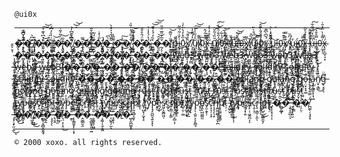 `@ui0x`


------------

�̵̩̙̯̣͉͊̾̌͆̔͘̚�̵̛̟̩̭̬̱͐͆͛ ̸̨̧̡̬͗̑�̵̯̑̉͆͛͊̔͠͝�̴̺͈̼̥͍̲̮̏͐́ ̴̺̖͉̃͑͛̀̓͆́̕�̴̦͈́̈́̃͐̃͗�̸̟̖͊͆̀̋͆̓͝͝͝ ̸̧͚̻̠̞̪̙͇̉͆͋ͅ�̵̗̜̖̺̗̿�̴̣̐̅͗̅͒̋̚ ̴̛̗͓̺̋͑̒̎�̸̧̛̘͚̭̟͔̻͎̤̀̎͗̽̇̚�̵̰͔̭͉͙̩̪̰̳͂͊́̄̉͐̐̀ ̷̯̳͓̣̥͌̃̔�̴̧͔̲̼͔͚̪͠�̸̨̡̘̹̙̼̩̙̼̌̓͂̈́̽̍̏̍͜ ̷͕̮͖̎͊̐͋̀͝�̵̤͇̜̩̗̙̻̣̲̎̈́̑̊̌̌͘̕͜�̷̛̪̞́̔́̒̾͘͝ ̴͈͖̦͖̖̹͚̭̼̤̍̏̓́̾̆̋͝͠͝�̴̰̗͔͕̻̌̅̒̎̅̈́̎�̸̙̄̆͑̆̅̄͝ ̷̢͖͙͔̖͓̪̼̄u̵͈̘͖̞̐̋į̴̡͎̠̹̯̀̌͗͂́̏̃ͅ0̷̢̫̯̖̉̋̊̒̔̃̒̇̚x̸̛̹̬̝͍̩̦̑̉̎̄͝ ̸̧͔̣͕͍̮͖̦͉̑̓́͌̓͠͠͝ų̸̦͇̺̯̘̆̑́̋͗̾͘i̸̢̭̫̹͚͙̯͕͌̃0̴͍͎̯͈͉̈́͒̈́̂x̵̧̙͇̼̱͔͚̀̊̽ ̷̲͇̭͎̃͛̀̊̓̍̒ṵ̸͖̠̱̩̜̟̆̏̉̃̌͝͝i̸̛̼͖̜̟̒̋͋̑́̾̈͠0̶̨̨͍͚͚̜̝̓́̈́̉̅͘͝x̶̙̱̫̅̎̒̕ ̸͍͓̬̠̪̐̃ṷ̶̱͇̗͛̾ḯ̶̛̭̮̜̫̯̘̝̀́̃̕͝0̶̡̝͋̆x̸̟̻̩̜͍̍͌̕ ̸̙̼̖̈́̋̎ų̷̛̦͉͇̋͊̈́̊̀̏͘i̴̪̱̪̘̬͖̳͍̿ͅ0̴͈̦̼̀́̋̈́̄̀͊̂͝ẍ̷̦̱̻̻́̄͆̀͆͊͘ͅ ̷̢̧̤̜̯̠̫͐̊̌̽̇̀̚͝u̷̻͚̩͝ỉ̵̺̪0̵͎̯̻̹̋͒͊̎x̸̦͒͒̿̕ ̴͓͈̈́͆̏u̴͉̣̓ḯ̵̢0̴̛̳̪̦͈̽̅̆x̶̳͙͙̋̾̔̉̌̂͘ ̴̧̖͓͉̥̮͙̺̍̈́͛́̚͝ụ̶̍̈̋̓̈́͌͋̚͠i̶͇̜̦̟̞͖͍̹̿̊̄͐͜͠0̶̜̰̘̦͗͌̉̀̿̽̄͑x̴̢͎̝̺̠̘͙́̈͐ ̴̨͓̪̥̺́̽͛̑̄�̴͇͓̭̱̦̯̖͓̳͙̌̀͒́̒̓̐́̿͘�̶̢̡̛͙̙͖͚͇̤̠̝̉̄͌̔͌͝ ̶̢̻̬̳̲̲̥̍̾̆̃̔͝�̶̓̆̌̏͛̋̀̕͝ͅ�̷̞͎̞̭͇̑̅͛͋͐ͅ ̶̬͍̤͔̖͍̈́͒̋͌̅̇͝�̷̛̪̤͎̙̹͎̦̹̄̆̔̓̽͊͋͝�̸̨͉̤̞̳̰̱̜͔͒͜ ̶͕̖͖͑̊͝�̵̗̲̰̻̘͎͕̈́͋͌̀͝�̵͙̯̫̭̤͑͆̒̀̏͆̓̌̄̚ ̶̥̼̰̰͇̏͆͋̓̑͛̾̕�̴̥̎̎͂͂̚�̴̨̝̩̟̩̼̭̀͛̂͐͂̄͑̀͆͘ ̸̟̗̗͕̰͕͓͕̱̓͒̉̽̔͜�̴̨̨̢̱͚̟̈́͛̈́̆̈̉͠�̷̡̨̛̠̠͒͆̄̕ ̵̧̨̧̞͈̗̪͓͈͇͊͌̓̓̔̾̒̿�̶̗̌͛̒͝�̶̧̜͓̭̟̤͙͇̒̅́̏̄͜ ̷̡̨̢͕̩̫̫̙̫̥͗̋̏�̷̢̡̧͔̙̀̑̎̓̌̀̊̑͝�̸̨̥̜͎̥͎̼͊͊̓̾͝ ̶͕̘̂̊̈͗w̴̛̪̺̦̦͕͊̓̀̄̂̓̏̍ĕ̸͈̠͍̩͎͚̾b̶̙͎̹̮͖̜̯͎̻̗̾̎̚3̷̱̫̗̖̼̀ ̷̭̃̀̀ẃ̶͙͕̲̬̂̈́͊́̓͘̚͠ḙ̶̺̮̹̭̩͓͕̘̅̇̾͑̔̉̎̅̏b̴̛͍̟͍̺̱̉̍̑́́͜3̴̨̢̛͓̜̦̃͆̐̽̍̈̀͘͜ ̸̢̛̦̰͇̲̾̍̈́̈̏̈́̉͋w̷̛̼͈͔̰̞̼̭̳͚̽̉̃́͂͐̈́͌͂e̴̝̰͈̫͖̲̫̥̣̅̑͗͂̐̄́̍̏b̶̝̫͚̰͎̳̱͓̔̈͊́̌͆͊̍͜͝3̴̖̀̌̀͊͒̕͘ ̶̟̺̰͚̯̈́̋w̴̫͖̺̠͈̖͖̩̭̽̏́̓̋͐̃e̷̤͖̭̫̯͇͌̎̋͂̀͑̀́͘͝b̶̨͚̹̰̻̮̺̩̜̑͌̽̓̓̇̓͘3̷̛̝̫̮̭̝̱ ̶͙̳͇͍̦̐̈́͂̓̐̅̃̆͑w̴̱̆̽e̵͕͙̘̣̬͙̋̔̐͗b̸̘̖͔̯̖̲͕͙̔̊̀3̷̻̏̈̎̎͒̾͑͘ ̸̢̡̢̛̯̥͇̮̙̱͛͜ẃ̸̧̗̦̫̭͙͎͙͋̅̃̈ͅḕ̵̬̠̦̅̌̉̍͗̇͒͊͜b̶̢̝̮͉̙̒̈͛͛̒̀̐͌̋3̸̧͍̠͉̦̟̼̼̱͗̐ ̶̛̤̘͈̺̯͎͖w̶̘̣̉̂͌̾͋̔͋̅́͝e̵̤̜̝̮̣͐͜b̴̥̠̫͓̪͖͓̥̉̋́̆̈́̐̓3̵̛͕̬̜̥̳͙̳̙̌ ̵̢̰̠̩̝̿w̶͚̎͊̎̀̅e̸͕̰̣̊̍b̷̺̹̿͐̆̽3̴͕̖͇͖̑͐̃͠͝ ̵̡̤̝̬̒͛̅̊̃�̴̩͚͔̳̼̰̊͊̈̎͆͑͆̎�̶̢̛̜̺̣̠̤̗͕̅͒̉͗̀͐̕ͅ ̴̡͙̼̝̃̿�̸͚̖̲͚̗̺̉͛͐̋̾̐̕͝͝�̷̭͉̬͕̣͔̝̩̌͆͐͘ ̴̧̧͍͌�̴͓͈̻̓́̉̐͂̈́̀͜͝�̶̢͓̤̥̝̝͒ ̸̡̧̧̪͔̠̙̩̘̦̾̓̆̊̀̃̇͝�̴̩̠̗̩̥̹͕̠̍̕ͅ�̸̡̛̠̜̭̬̰̘͒̽̀͑͗̈́́͘͜ ̸̼̟̝̬̱̮͉̠̾͌�̷̨̡̩̺͚̱̇̋̅̅̀�̸͙͊ ̶͔̰̆͆̌̐�̶̦̗̫̩̼̆͒͌̾̇̇͝�̸̛̘̯̘̝̥́̈̎̃̋̿͑͠͝ ̶̡̻̟̝̰̙̄̽̋�̵̡̭̿̓̽̏͝�̷̤͇̲̰̟͒̉̂̒͊̈́͜͜ ̸̲̥̜̱͕̼̾̈́�̵̟̘̎́́̿͂͘͝͝�̸̢̛̛̀̽̄̇͋̀̀̚ ̶̱̬̥̻̱̺̲̬͕͛͑ͅṣ̶͆̈́̒̚o̷̢̤͙̓̏͒̉͋̈́͗̋̿l̴͍̘͍̈i̶̜̠̻̻͍͔̳̩͗̀̈̒́̐d̵̨͎̖̩͇͕̹͇͎̣̈́í̷̡̦̱͓̻̤̳̰̯̄̍̈̽̂͒͜͝t̵̼̬̹̬̍́̈̓̌y̶̜̤̓̀ ̵̧͔͎̱͉͔̤̰̙͔̐́ŝ̸̺̪̑̏͂̈́̓̿͒͛̕͜o̷̢̧̥̠̮͚͉̫̘̎̽͒̀̈́͌̃͊̐͠l̴͓̬̱̜̂̑́̑̒̀͠͝i̷̼̺̿́͛͂͛̂͊̽͘͘d̴͎͍̖̽̀̀͗̽̄͗͊i̷̛̬̠͑̇̑̓͐̍͘͘ť̸̥̍̚y̵̛̲͆̈̑̐̽̏̎ ̷͉̂̾͗̋̈͝s̴̡͙̫̤̞̀̈́͑̓o̴̩̻͑͐̊̈̓̈́l̵̩̫̐̏̎̃̏́͆̕͝í̸͙̤̫̻̟͚̜͈̝͗̐͒͑̈́̾ͅd̵̪̤͐ĩ̶̛̝̆̋̃̓͌̌̋t̵̛͙̖͔̄̓̾̓y̵̺̼̹̩̹͈̌̔̽͌͝͝ ̶̡͇̬̰͉͈͇͎͗͒͒͋̓͝s̸̛͎̟̲̉͗o̴̬̝̘͙̅͌l̴̨̳͍̜͋i̶̢̯̣̘̳̦̙͗͆́̈́̔̍̿ͅḍ̷̦͈̤̺͖̆̚ȋ̸̛̪̣͉͔͍̏̃̐͐͗͛͒͘t̸̢̛͇̣̠̦ͅý̶̨̖̗̫̃ ̴̨̛͎̘͓̫͓͙̫̮̽̓̕͜s̷̼̥̩̃̀́̃́̀̍̑́̏o̷͇̺̾̅̈͊͗̒̽̀̚l̶̰̜͎͕͐̊̒͐̓̑͘͠i̷̡̙͓͐d̷̯̜̰̍͊͌̾̀̿̉͠ĩ̵̗̽̿̈̏̿͘t̷̛͓̙̼͕̐̀̓̓̆̕͘ÿ̴̯͇̩̣̝̹̫͉̆͜ ̶̤̞̖̱̓̓̽̿̍�̷̛̝͉̹͚̮̻̳̖̼̘́͛͗�̶̢̳̮̪̭̫̖̭̻̆͊̀̿̾̈́̈́̃ͅ ̴̨̮̙̂͒̐̑͊́͛͛̿͘�̶̛̬̬͓̣͓͕̖̭̀͗͋̇̚ͅ�̵̗̳͎̥̈́̀̑͑͒̐̂͜ͅ ̶̡̡̜̳̩̥͚͈̈�̴̡͖̬̫̳̯̳̝̈́͒̽͜�̴̠̗̲͈̺͖̝̤͛ ̷̯͔̟͔̃͗̋͐̿̇͠͠�̶̖̙̬̙͔̣̰̌͐̑́̍͘̚͘͜�̵̜͖̲̮̦̇̐̃͑̾ͅ ̶̢̯̞̞̝͖͇̲͍̼̎̃̀̈́͠͠�̶̘̝̩͙̹̜͙̾͂̄̍͑͛͑̕̚͘�̴̡̢̝͚͇̯̎̄̈́ ̸͇̺͕̪̬͙̒̒͗�̴̻̭͈͌̆̽̕�̴̢̪͉̀͒̚ ̸̛̝̳͖͋̇͒͐̂͜�̷̡̤͖̭̫̥̜̺̐͜ͅ�̵̨̼̱͔̍̓̌ͅ ̷̜̻͙̠̯̍̂͘�̷̠̍̑̓̆̑̍̈͆̚̚�̶̟͓̠̱̏̂̂̃͜ ̴͓̭̟͈̺̰̀̉͑ǵ̶̨̱̒̌͋̓͋̕ȯ̶͈͔̞̌̊̊̊̓͜ľ̷̡̗͔̳͎̻͔͉͆̐ͅā̵̢̫̩̲̪͉̳͚̿̽̀͘n̷̛̳̬̯̝̯̗͛̾̐̆̊͠͝g̵͓͓͖̙̍̂͂̄̃ ̷͎̞̼͖̥̍̉͑͗̓̇̀̒g̸̛͚͉͈͋̎͘ò̶̝̞̗̜̰͊̾͐̆͌l̵͙̮̉̓̋̈́̇̀̔͝a̵̢͇͔͎̅̒̈́̾͠ņ̵͙̬̯̥̗̠̟͖̀̐̏̉ĝ̷̥͉̹͇͉̜̟̯̄̍̆̋̑̇͐̈́͠ ̸̛̮̲̼̘̘̎̎́̽͂̆̋̕ģ̷̗̞͂͛͝o̶̜̤̟̞̟͚͋l̵̘͉̜͛́̏͜ã̷̧̡̦̳͈͓̩̘͖̾͌̆ñ̸̤͓͉͇̉̀͑̒̀̕͜g̶̢͉̥͔͆̄̈̚ ̷̨̛̹̘̝̹͇͇͔͊͐͑̑̈́͂̕g̴̈́̃͗͜ò̸̧̮̳͙͕̪̺͖̗́̉̚l̸͓̹̂̀a̷̡͍̣̫̹̫͖͚̝͆̌̊̍n̷͕̲̖͛͂̾̓g̵̢͇̞͊̔̔͜ ̷̩͈̫̗̏̀̂͊͋̀̉̋̕͠ͅg̸̢͓̣͉̠̪̖̖͊̐̅͜͝ͅŏ̵̦̫̰͐̐̎͊̒̕l̶̡̠̹̦̳̟͙͚͔̓̈́̃͘̕ą̵̲͎̖̼͙̖̈̓ņ̷̹̝͉̲̍͒̈́́g̷̳̣̈̃͌̎̓͘̕͠ ̷̠̻̥͙͎̮̆̂̓̆̊̉̓g̷̨̘̳̘̪͈̝͙̦̾͊̀̈́͗̈ͅo̶͉͑͂̈̉͊̔̚̚͝l̶̯̲̲̤̪̻̱̆̓̐̀̈̓à̵͚̤̖̤̠̘̈́͑͋́̂n̷̛̗͌̓́̽̈́̐͋͠g̸͈̘̫̩̥͉͕̫͇̬͊̄̎̆ ̴̱̘̽g̶͕̟̲̀̈͛̇͑͊͊̈o̴͎̿̆͋̿̿l̵̹͉̈́͆͊͒a̵̡̻̼̤̝̻̯̫̓̀͜n̵̢͉̰͎͉̮̝̬̼̄̋͊͒̒̿͛̔̑͝ͅg̶͇̥̰̈́̑ ̶̨̧͓̘̞̞̰̋͋͊̇͗̋͘͝r̷͎͔̣͕̔ų̴̡̞͊͛̂̌̀̋̍̈́̈́̽s̶͓̠̻̭̒̔͂͐͝t̵̨̙̮͌̊̈́͌͋ ̴̧̧̡̞̫̣͕̘͆͑͜r̵̤͖̘̲͊̇̅̊̈́́̈́̐̇u̵̙̳̎̀̎͠ͅs̷͇̘̅͒̈́̈̽̓̌̂͝t̸̺̗̩̬̦̬̎͗͒͌̔̍̓͑̾ ̸̙̭͚̖̰̭̗̱̀̅̂́̄͛̽ŗ̴̛̥̣͔̩̦̰̘̰͔̃̆̀̂̓̄͊u̶̮̗̝̙̳̲̹͍͂s̷̢͖̠̪̙̫̦͕̺̈̈́́̈͛̏̇̂̌͝t̵̡̧͇̻̰͙̰̙̹͂̿ͅ ̴̮͌̾̓̾̕r̴̜̫̅̃̒̐̉̾̑̽̕͝u̸̢͕̭̳͉̣̮̙̮̽͐̏͛s̴͓̜̺̖̑̓̋t̸̡̡́̈̽̀̎ ̶̡̳̗͇͗̌̇̎̓͋͘ŗ̵̛̦̪̺͚͕̀͆͛̃̒̚͠u̴̝͓͈̽̈́̉͆͗s̵͕͍̲̞̦̝͊͒̈̌ͅt̴̝̰̒̓͗ ̴̱͈̅̇̾̓͘͜r̷̢͎͔͚̯̱̺͚̰͚̂͌̏̍͑u̷̗̯̳̳̩̪͓̲̾͊̓͌̆s̸̖̳̦̦͍͈̬͛͒̿̄̀̌͋̈́̒t̴̨̥͕̺̪͔̤̦͛ ̵̰̟̺̹̤̫̰̌̈͛̎̽̚̕r̸͕͈͆̈́̊̔͘u̶̱̯͔̐͂͑̈́̄͛̕s̶̡̖͓̞͕̝̣͙̬̄̽̆̎̃͗ṭ̵̡̟̯͇͎͚̼̈́̏̔̓ ̴̙̘̜͉̩̣̦̩̆͋ŗ̸̧͍̲̱͙̜̻͙̤͛́͒̄͗̈̕ů̴̡͚̪͎̝͗̈͆͑͜͝s̴̠̭̠̞̝̤̬̓̓̇̋̊̈́̕͜ť̴̼̗͐͆̐͊̈́̕͠ ̸̳͕̫̎̈̍̇̃̈̎͘͠r̸̥͔͇͐̒̏͗ų̴̨̳̝͓̠͎̹̳̏͋̒͂̅͝š̵̡̮̹̙͔̫͖͒̕t̷̫̺̣͉̫̃͊̆̽̌͑̕̚͜͝ͅ ̷͍̮̟̞͎̇͂̂̏̈́̾̅͠t̶̡͓̱̰̫͔̲̮̄̂̉̓̂̀̑̓͘͜͠ÿ̵̭̞̜̰̫͈̭̬́͐̄͜p̶̤͔͔͓̳̋͗̇́̽̉̒͝ͅe̴̢̹͖̫̞͋̑̌̈́̔s̸̢̢̮̳̹̮̰̈́͛̋̑̒̈́́̕͠c̸̙̯̊̈͝r̴̨̨̺͍̟͇̞̦͊͑̚̚ị̸̱͈̣̝͓̥̮͍̭̋̄́̈͐̚p̶͔̮͎̊̏͐ţ̶̺͎͒͌ ̴̺̞̥͈̦̮̱̹̟̯͌̈́̽̍̿̈́̃̕͠t̵̜͓̩̬͔͙̟̫̀̓̓͂̓͌̚͝ͅẙ̵̩̰̝̻͖̈́̃̐͂̈̇p̵̨̮̙̜̪̲̈́e̶̱̤͇̐̅̑s̷̨̳͇͍̎̊c̵̨͕͇̼̹̃́͆͛̑̔̈́̈́ŗ̸͕̕ḯ̸̛̭̹͙̦̜̓̅̊̎͐p̶̹̔̀̂̓̃̈́͆̚͝͝t̷̛̬͕̺́͊͛̂̒̂̌̋͜͝ ̷̨̺̔ẗ̵̝͙̯̻͙́̀ỵ̸̘͖̼̙̻̽͗̃p̶̢̻̦̙̀̆̇͂̿̃̏̚͝e̸̛͉̗̋̓́̂̓͗͗̈́͠s̷͖̣̻̋̇̓͒̋̾̆̎͜͠͠c̴̲̀r̶̪̠͒̑̔͑̏͐̀į̴̛̝̩̤̿̐̎̔͋̒̏̕͠ͅp̷̦̱̘̻͔̮̙͆͊̓́͐́t̷̯͐̇̚ͅ ̸̨̹̺͓̦̰̟͓̔t̸͙̩̥̍̉̿̀̑͋̂̾̅͠y̵̬̏̓́̋́͑̀̚͠p̴̧̡̛̮̺̤̘͍̞͓̊͐͐͘ͅe̷̪̝͔͗s̸̫̮͕̮̻͖̦̈́̾̅̽̋̒̿́͘c̵͚̗͉͑̀̀͗̑͊͌r̸͍͎͇̹̙̳̿̍́͋͆̑̕͠į̴̢̘̬̪̤̗̻̣͎̂̓́͒͝p̶̤̥͚̹̜͊͊̈́̓̀̈́t̸̺̖̤̹͚̒ ̸̧̡̞̦̯̟̿̂̈́͗̇̐̐t̸̼̼͎̻̟̰͂͛̈̒y̴̼̗̚ͅp̷̡̨̣̫͍͕͕̙͇͉̄̎̄̂͒̌͠ȩ̸̛̯̩̺͖͚̼̓̊͑̆s̸͓̮̣̱̙̦̀̏̑̂͒c̴̨͉̖̜͕̟̆͝ŗ̵̧̩̗̖͙̇̐́͆̑̒̉̕i̸̧̪͚͖̲̞̘̭̙̪̓͆̊̃̕͠p̸̱̯͚̤͚͓̳̦͊͠ṭ̴̦̦̈́́͛͌͠ ̴̝͖̹̬̓t̸̖̫̜͉̱͉͆̍̓̈́̄̈́͜y̴̪̳̙͓̱̥̾̈́͗̄͐̔̉͌̕ͅͅp̵͎̉̎e̵͚͔͓̦͍̒̏s̵̨̙̣̹͖̭̪͔͕̆̍̅̄̓́̉̎͝c̷̜̥͕̹͂r̵̢̠̣̳̠͎̼̔͋ͅǐ̵͓̟̯̖̌̿̒̊̌̑̈́͋̆͜͜p̶̡̺̠̲͚̲̯̬̗͐̏̐̑͊̄͘t̵͉̗͌͊̏̃͌̀̾̚ ̴̡̨̨͙͎̹͎͒̅͗̔̈�̷̪̮̰̲̟̇͝�̶̧̛̱͔̭̪̹͂̈ͅ ̶͎̮͔͙͍̮̐̒́̿̃́�̴̹̗̤̹̒̍͛͘�̸̪͚̜̜̘̥͓̂́̿͋̒͝ ̶̡̡̧̟̫͔̼̍̅͆͘͜͝ͅ�̸̛̪̙̀̽ͅ�̸̜̼̥̔͗̓͌͐͜͜͠ ̸̡̛̣̮̻͂̀̈́̈́́�̷͚͙͔̼̻̞̬̰̟̅̆͛́̈́̅̀͘�̵̧̧̨̾͂̈́̍͘ͅ ̴̢̮̱̄�̴͉̤͕̹͓̤̔̄́̍̕͜�̵̼̥̄̑͊̆̈́ ̶̨̨͇̱̬̙̖͕̞̇͒̇̌̈̄̚͠�̵̭͚͇̮̯̀̾͗͒̿̅͌̊͘͠�̵̰̠̳̱̟͈̖͖́̊͂̆̈́̔ ̴̧͚̥̗͖͈̄̋́̐͂̈̆̈͒̀�̶̧͚̜̖̬̞͖̈́̈́̒�̴̨̺͍̗̫͂͒̄͝ͅ ̶̥̟͎͊̅̈́̓̈́̅̄̍͆̉�̸̱̈́̃̄͝�̶̲̬̰̪͚͙̜̊͑̂̋͝

------------

`© 2000 xoxo. all rights reserved.`
